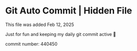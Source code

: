 # Git Auto Commit | Hidden File

This file was added Feb 12, 2025

Just for fun and keeping my daily git commit active 🤪

commit number: 440450
